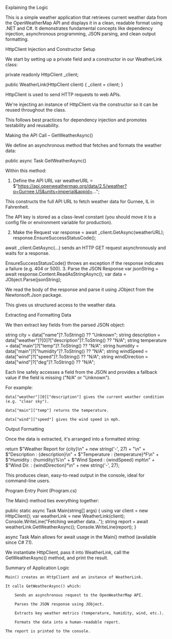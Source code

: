 Explaining the Logic

This is a simple weather application that retrieves current weather data from the OpenWeatherMap API and displays it in a clean, readable format using .NET and C#. It demonstrates fundamental concepts like dependency injection, asynchronous programming, JSON parsing, and clean output formatting.

HttpClient Injection and Constructor Setup

We start by setting up a private field and a constructor in our WeatherLink class:

private readonly HttpClient _client;

public WeatherLink(HttpClient client)
{
    _client = client;
}

HttpClient is used to send HTTP requests to web APIs.

We're injecting an instance of HttpClient via the constructor so it can be reused throughout the class.

This follows best practices for dependency injection and promotes testability and reusability.

Making the API Call – GetWeatherAsync()

We define an asynchronous method that fetches and formats the weather data:

public async Task<string> GetWeatherAsync()

Within this method:
1. Define the API URL
var weatherURL = $"https://api.openweathermap.org/data/2.5/weather?q=Gurnee,US&units=imperial&appid=...";

This constructs the full API URL to fetch weather data for Gurnee, IL in Fahrenheit.

The API key is stored as a class-level constant (you should move it to a config file or environment variable for production).

2. Make the Request
var response = await _client.GetAsync(weatherURL);
response.EnsureSuccessStatusCode();

await _client.GetAsync(...) sends an HTTP GET request asynchronously and waits for a response.

EnsureSuccessStatusCode() throws an exception if the response indicates a failure (e.g. 404 or 500).
3. Parse the JSON Response
var jsonString = await response.Content.ReadAsStringAsync();
var data = JObject.Parse(jsonString);

We read the body of the response and parse it using JObject from the Newtonsoft.Json package.

This gives us structured access to the weather data.

Extracting and Formatting Data

We then extract key fields from the parsed JSON object:

string city = data["name"]?.ToString() ?? "Unknown";
string description = data["weather"]?[0]?["description"]?.ToString() ?? "N/A";
string temperature = data["main"]?["temp"]?.ToString() ?? "N/A";
string humidity = data["main"]?["humidity"]?.ToString() ?? "N/A";
string windSpeed = data["wind"]?["speed"]?.ToString() ?? "N/A";
string windDirection = data["wind"]?["deg"]?.ToString() ?? "N/A";

Each line safely accesses a field from the JSON and provides a fallback value if the field is missing ("N/A" or "Unknown").

For example:

    data["weather"][0]["description"] gives the current weather condition (e.g. "clear sky").

    data["main"]["temp"] returns the temperature.

    data["wind"]["speed"] gives the wind speed in mph.

Output Formatting

Once the data is extracted, it's arranged into a formatted string:

return $"Weather Report for {city}\n" +
       new string('-', 27) + "\n" +
       $"Description : {description}\n" +
       $"Temperature : {temperature}°F\n" +
       $"Humidity    : {humidity}%\n" +
       $"Wind Speed  : {windSpeed} mph\n" +
       $"Wind Dir.   : {windDirection}°\n" +
       new string('-', 27);

This produces clean, easy-to-read output in the console, ideal for command-line users.

Program Entry Point (Program.cs)

The Main() method ties everything together:

public static async Task Main(string[] args)
{
    using var client = new HttpClient();
    var weatherLink = new WeatherLink(client);
    Console.WriteLine("Fetching weather data...");
    string report = await weatherLink.GetWeatherAsync();
    Console.WriteLine(report);
}

async Task Main allows for await usage in the Main() method (available since C# 7.1).

We instantiate HttpClient, pass it into WeatherLink, call the GetWeatherAsync() method, and print the result.

Summary of Application Logic

    Main() creates an HttpClient and an instance of WeatherLink.

    It calls GetWeatherAsync() which:

        Sends an asynchronous request to the OpenWeatherMap API.

        Parses the JSON response using JObject.

        Extracts key weather metrics (temperature, humidity, wind, etc.).

        Formats the data into a human-readable report.

    The report is printed to the console.
